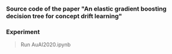 ### Source code of the paper "An elastic gradient boosting decision tree for concept drift learning"
### Experiment
> Run AuAI2020.ipynb
